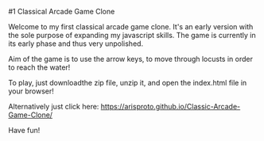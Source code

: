 #1 Classical Arcade Game Clone

Welcome to my first classical arcade game clone. It's an early version with the sole purpose of expanding my javascript skills. The game is currently in its early phase and thus very unpolished.

Aim of the game is to use the arrow keys, to move through locusts in order to reach the water!

To play, just downloadthe zip file, unzip it, and open the index.html file in your browser!

Alternatively just click here: https://arisproto.github.io/Classic-Arcade-Game-Clone/

Have fun!
